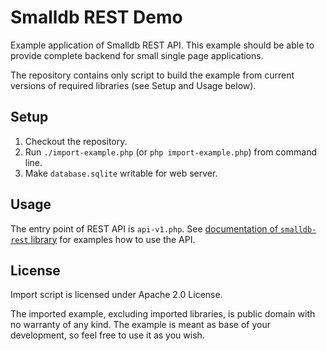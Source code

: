 Smalldb REST Demo
=================

Example application of Smalldb REST API. This example should be able to provide
complete backend for small single page applications.

The repository contains only script to build the example from current versions
of required libraries (see Setup and Usage below).


Setup
-----

  1. Checkout the repository.
  2. Run `./import-example.php` (or `php import-example.php`) from command line.
  3. Make `database.sqlite` writable for web server.


Usage
-----

The entry point of REST API is `api-v1.php`. See 
[documentation of `smalldb-rest` library](https://smalldb.org/doc/smalldb-rest/master/) 
for examples how to use the API.


License
-------

Import script is licensed under Apache 2.0 License.

The imported example, excluding imported libraries, is public domain with no
warranty of any kind. The example is meant as base of your development, so feel
free to use it as you wish.


